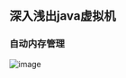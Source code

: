 ## 深入浅出java虚拟机
### 自动内存管理
![image](https://user-images.githubusercontent.com/8264550/129992961-afa06e17-722d-4564-96b8-d971d3962781.png)
